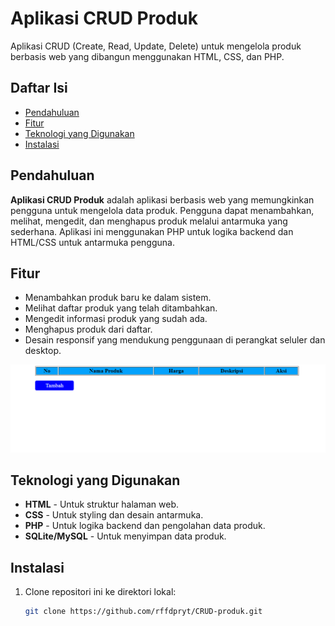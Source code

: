 # Aplikasi CRUD Produk

Aplikasi CRUD (Create, Read, Update, Delete) untuk mengelola produk berbasis web yang dibangun menggunakan HTML, CSS, dan PHP.

## Daftar Isi

- [Pendahuluan](#pendahuluan)
- [Fitur](#fitur)
- [Teknologi yang Digunakan](#teknologi-yang-digunakan)
- [Instalasi](#instalasi)

## Pendahuluan

**Aplikasi CRUD Produk** adalah aplikasi berbasis web yang memungkinkan pengguna untuk mengelola data produk. Pengguna dapat menambahkan, melihat, mengedit, dan menghapus produk melalui antarmuka yang sederhana. Aplikasi ini menggunakan PHP untuk logika backend dan HTML/CSS untuk antarmuka pengguna.

## Fitur

- Menambahkan produk baru ke dalam sistem.
- Melihat daftar produk yang telah ditambahkan.
- Mengedit informasi produk yang sudah ada.
- Menghapus produk dari daftar.
- Desain responsif yang mendukung penggunaan di perangkat seluler dan desktop.

![Alt Text](image.png)

## Teknologi yang Digunakan

- **HTML** - Untuk struktur halaman web.
- **CSS** - Untuk styling dan desain antarmuka.
- **PHP** - Untuk logika backend dan pengolahan data produk.
- **SQLite/MySQL** - Untuk menyimpan data produk.

## Instalasi

1. Clone repositori ini ke direktori lokal:
   ```bash
   git clone https://github.com/rffdpryt/CRUD-produk.git
